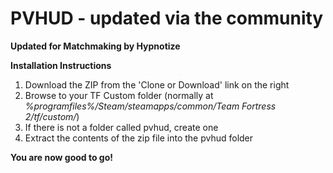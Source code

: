 # PVHUD - updated via the community
**Updated for Matchmaking by Hypnotize**

**Installation Instructions**

1. Download the ZIP from the 'Clone or Download' link on the right
2. Browse to your TF Custom folder (normally at *%programfiles%/Steam/steamapps/common/Team Fortress 2/tf/custom/*)
3. If there is not a folder called pvhud, create one
4. Extract the contents of the zip file into the pvhud folder

**You are now good to go!**

